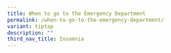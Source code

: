 ```yaml
---
title: When to go to the Emergency Department
permalink: /when-to-go-to-the-emergency-department/
variant: tiptap
description: ""
third_nav_title: Insomnia
---
```

<p></p>
